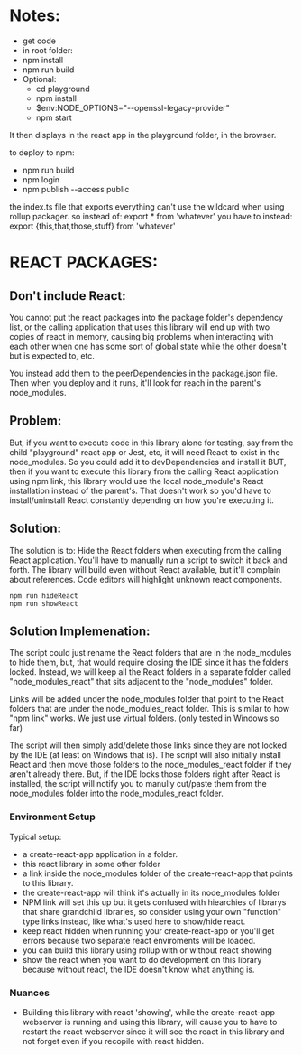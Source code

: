 # Notes:

- get code
- in root folder:
-  npm install
-  npm run build
-  Optional:
    -  cd playground
    -  npm install
    -  $env:NODE_OPTIONS="--openssl-legacy-provider"
    -  npm start

It then displays in the react app in the playground folder, in the browser.

to deploy to npm:
- npm run build
- npm login
- npm publish --access public


the index.ts file that exports everything can't use the wildcard when using rollup packager.
so instead of:
export * from 'whatever'
you have to instead:
export {this,that,those,stuff} from 'whatever'




# REACT PACKAGES:
## Don't include React:
You cannot put the react packages into the package folder's dependency list, or the calling application that uses this library will end up with two copies of react in memory, causing big problems when interacting with each other when one has some sort of global state while the other doesn't but is expected to, etc.

You instead add them to the peerDependencies in the package.json file. Then when you deploy and it runs, it'll look for reach in the parent's node_modules.

## Problem:
But, if you want to execute code in this library alone for testing, say from the child "playground" react app or Jest, etc, it will need React to exist in the node_modules. So you could add it to devDependencies and install it BUT, then if you want to execute this library from the calling React application using npm link, this library would use the local node_module's React installation instead of the parent's. That doesn't work so you'd have to install/uninstall React constantly depending on how you're executing it.

## Solution:
The solution is to: Hide the React folders when executing from the calling React application. You'll have to manually run a script to switch it back and forth.
The library will build even without React available, but it'll complain about references. Code editors will highlight unknown react components.

```shell
npm run hideReact
npm run showReact
```

## Solution Implemenation:
The script could just rename the React folders that are in the node_modules to hide them, but, that would require closing the IDE since it has the folders locked. 
Instead, we will keep all the React folders in a separate folder called "node_modules_react" that sits adjacent to the "node_modules" folder.

Links will be added under the node_modules folder that point to the React folders that are under the node_modules_react folder. This is similar to how "npm link" works. We just use virtual folders. (only tested in Windows so far)

The script will then simply add/delete those links since they are not locked by the IDE (at least on Windows that is).
The script will also initially install React and then move those folders to the node_modules_react folder if they aren't already there. But, if the IDE locks those folders right after React is installed, the script will notify you to manully cut/paste them from the node_modules folder into the node_modules_react folder.

### Environment Setup
Typical setup:
- a create-react-app application in a folder.
- this react library in some other folder 
- a link inside the node_modules folder of the create-react-app that points to this library.
- the create-react-app will think it's actually in its node_modules folder
- NPM link will set this up but it gets confused with hiearchies of librarys that share grandchild libraries, so
    consider using your own "function" type links instead, like what's used here to show/hide react.
- keep react hidden when running your create-react-app or you'll get errors because two separate react enviroments will be loaded. 
- you can build this library using rollup with or without react showing
- show the react when you want to do development on this library because without react, the IDE doesn't know what anything is.

### Nuances
- Building this library with react 'showing', while the create-react-app webserver is running and using this library, will
    cause you to have to restart the react webserver since it will see the react in this library and not forget even if you
    recopile with react hidden.


